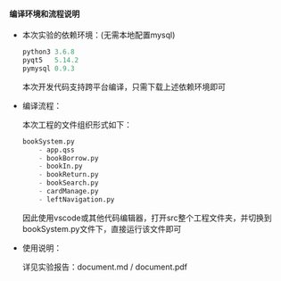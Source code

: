 #### 编译环境和流程说明

- 本次实验的依赖环境：(无需本地配置mysql)

    ~~~python
    python3 3.6.8
    pyqt5   5.14.2
    pymysql 0.9.3
    ~~~

    本次开发代码支持跨平台编译，只需下载上述依赖环境即可

- 编译流程：

    本次工程的文件组织形式如下：

    ~~~python
    bookSystem.py
    	- app.qss
        - bookBorrow.py
        - bookIn.py
        - bookReturn.py
        - bookSearch.py
        - cardManage.py
        - leftNavigation.py
    ~~~

    因此使用vscode或其他代码编辑器，打开src整个工程文件夹，并切换到bookSystem.py文件下，直接运行该文件即可
    
- 使用说明：

    详见实验报告：document.md / document.pdf